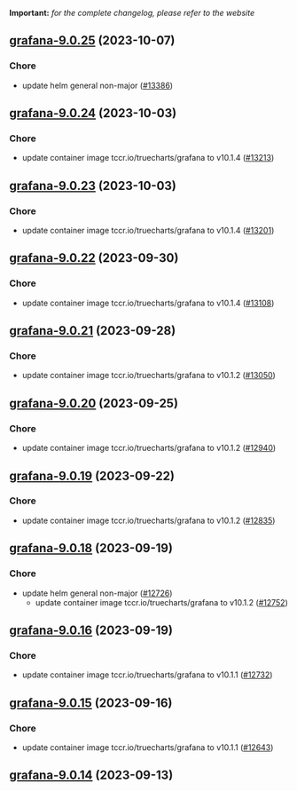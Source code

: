 **Important:**
*for the complete changelog, please refer to the website*




## [grafana-9.0.25](https://github.com/succelle/charts/compare/grafana-9.0.24...grafana-9.0.25) (2023-10-07)

### Chore

- update helm general non-major ([#13386](https://github.com/succelle/charts/issues/13386))
  
  


## [grafana-9.0.24](https://github.com/succelle/charts/compare/grafana-9.0.23...grafana-9.0.24) (2023-10-03)

### Chore

- update container image tccr.io/truecharts/grafana to v10.1.4 ([#13213](https://github.com/succelle/charts/issues/13213))
  
  


## [grafana-9.0.23](https://github.com/succelle/charts/compare/grafana-9.0.22...grafana-9.0.23) (2023-10-03)

### Chore

- update container image tccr.io/truecharts/grafana to v10.1.4 ([#13201](https://github.com/succelle/charts/issues/13201))
  
  


## [grafana-9.0.22](https://github.com/succelle/charts/compare/grafana-9.0.21...grafana-9.0.22) (2023-09-30)

### Chore

- update container image tccr.io/truecharts/grafana to v10.1.4 ([#13108](https://github.com/succelle/charts/issues/13108))
  
  


## [grafana-9.0.21](https://github.com/succelle/charts/compare/grafana-9.0.20...grafana-9.0.21) (2023-09-28)

### Chore

- update container image tccr.io/truecharts/grafana to v10.1.2 ([#13050](https://github.com/succelle/charts/issues/13050))
  
  


## [grafana-9.0.20](https://github.com/succelle/charts/compare/grafana-9.0.19...grafana-9.0.20) (2023-09-25)

### Chore

- update container image tccr.io/truecharts/grafana to v10.1.2 ([#12940](https://github.com/succelle/charts/issues/12940))
  
  


## [grafana-9.0.19](https://github.com/succelle/charts/compare/grafana-9.0.18...grafana-9.0.19) (2023-09-22)

### Chore

- update container image tccr.io/truecharts/grafana to v10.1.2 ([#12835](https://github.com/succelle/charts/issues/12835))
  
  


## [grafana-9.0.18](https://github.com/succelle/charts/compare/grafana-9.0.16...grafana-9.0.18) (2023-09-19)

### Chore

- update helm general non-major ([#12726](https://github.com/succelle/charts/issues/12726))
  - update container image tccr.io/truecharts/grafana to v10.1.2 ([#12752](https://github.com/succelle/charts/issues/12752))
  
  


## [grafana-9.0.16](https://github.com/succelle/charts/compare/grafana-9.0.15...grafana-9.0.16) (2023-09-19)

### Chore

- update container image tccr.io/truecharts/grafana to v10.1.1 ([#12732](https://github.com/succelle/charts/issues/12732))
  
  


## [grafana-9.0.15](https://github.com/succelle/charts/compare/grafana-9.0.14...grafana-9.0.15) (2023-09-16)

### Chore

- update container image tccr.io/truecharts/grafana to v10.1.1 ([#12643](https://github.com/succelle/charts/issues/12643))
  
  


## [grafana-9.0.14](https://github.com/succelle/charts/compare/grafana-9.0.13...grafana-9.0.14) (2023-09-13)

